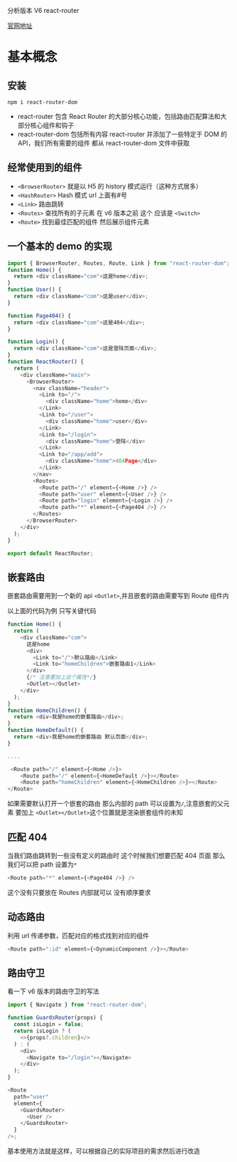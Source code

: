 分析版本 V6 react-router

[官网地址](https://reactrouter.com/docs/en/v6/api#navigate)

# 基本概念

## 安装

`npm i react-router-dom`

- react-router 包含 React Router 的大部分核心功能，包括路由匹配算法和大部分核心组件和钩子
- react-router-dom 包括所有内容 react-router 并添加了一些特定于 DOM 的 API，我们所有需要的组件 都从 react-router-dom 文件中获取

## 经常使用到的组件

- `<BrowserRouter>` 就是以 H5 的 history 模式运行（这种方式居多）
- `<HashRouter>` Hash 模式 url 上面有#号
- `<Link>` 路由跳转
- `<Routes>` 查找所有的子元素 在 v6 版本之前 这个 应该是 `<Switch>`
- `<Route>` 找到最佳匹配的组件 然后展示组件元素

## 一个基本的 demo 的实现

```js
import { BrowserRouter, Routes, Route, Link } from "react-router-dom";
function Home() {
  return <div className="com">这是home</div>;
}
function User() {
  return <div className="com">这是user</div>;
}

function Page404() {
  return <div className="com">这是404</div>;
}

function Login() {
  return <div className="com">这是登陆页面</div>;
}
function ReactRouter() {
  return (
    <div className="main">
      <BrowserRouter>
        <nav className="header">
          <Link to="/">
            <div className="home">home</div>
          </Link>
          <Link to="/user">
            <div className="home">user</div>
          </Link>
          <Link to="/login">
            <div className="home">登陆</div>
          </Link>
          <Link to="/app/add">
            <div className="home">404Page</div>
          </Link>
        </nav>
        <Routes>
          <Route path="/" element={<Home />} />
          <Route path="user" element={<User />} />
          <Route path="login" element={<Login />} />
          <Route path="*" element={<Page404 />} />
        </Routes>
      </BrowserRouter>
    </div>
  );
}

export default ReactRouter;
```

## 嵌套路由

嵌套路由需要用到一个新的 api `<Outlet>`,并且嵌套的路由需要写到 Route 组件内

以上面的代码为例 只写关键代码

```js
function Home() {
  return (
    <div className="com">
      这是home
      <div>
        <Link to="/">默认路由</Link>
        <Link to="homeChildren">嵌套路由1</Link>
      </div>
      {/* 注意要加上这个属性*/}
      <Outlet></Outlet>
    </div>
  );
}
function HomeChildren() {
  return <div>我是home的嵌套路由</div>;
}
function HomeDefault() {
  return <div>我是home的嵌套路由 默认页面</div>;
}

....

 <Route path="/" element={<Home />}>
    <Route path="/" element={<HomeDefault />}></Route>
    <Route path="homeChildren" element={<HomeChildren />}></Route>
</Route>
```

如果需要默认打开一个嵌套的路由 那么内部的 path 可以设置为`/`,注意嵌套的父元素 要加上 `<Outlet></Outlet>`这个位置就是渲染嵌套组件的未知

## 匹配 404

当我们路由跳转到一些没有定义的路由时 这个时候我们想要匹配 404 页面 那么我们可以把 path 设置为`*`

```js
<Route path="*" element={<Page404 />} />
```

这个没有只要放在 Routes 内部就可以 没有顺序要求

## 动态路由

利用 url 传递参数，匹配对应的格式找到对应的组件

```js
<Route path=":id" element={<DynamicComponent />}></Route>
```

## 路由守卫

看一下 v6 版本的路由守卫的写法

```js
import { Navigate } from "react-router-dom";

function GuardsRouter(props) {
  const isLogin = false;
  return isLogin ? (
    <>{props?.children}</>
  ) : (
    <div>
      <Navigate to="/login"></Navigate>
    </div>
  );
}

<Route
  path="user"
  element={
    <GuardsRouter>
      <User />
    </GuardsRouter>
  }
/>;
```

基本使用方法就是这样，可以根据自己的实际项目的需求然后进行改造
